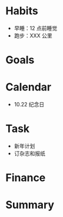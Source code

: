 
# Habits
- 早睡：12 点前睡觉
- 跑步：XXX 公里

# Goals

# Calendar
- 10.22 纪念日

# Task
- 新年计划
- 订杂志和报纸

# Finance


# Summary